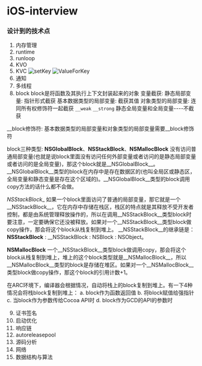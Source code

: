 # iOS-interview
### 设计到的技术点
1. 内存管理
2. runtime
3. runloop
4. KVO
5. KVC
![setKey](https://user-gold-cdn.xitu.io/2018/8/16/1653e63385b66420?imageView2/0/w/1280/h/960/format/webp/ignore-error/1)
![ValueForKey](https://user-gold-cdn.xitu.io/2018/8/16/1654345519a1f4a3?imageView2/0/w/1280/h/960/format/webp/ignore-error/1)
6. 通知
7. 多线程
8. block
block是将函数及其执行上下文封装起来的对象
变量截获:
静态局部变量: 指针形式截获
基本数据类型的局部变量: 截获其值
对象类型的局部变量: 连同所有权修饰符一起截获  `__weak` `__strong`
静态全局变量和全局变量----不截获

__block修饰符: 
基本数据类型的局部变量和对象类型的局部变量需要__block修饰符

block三种类型: __NSGlobalBlock__、__NSStackBlock__、__NSMallocBlock__
没有访问普通局部变量(也就是说block里面没有访问任何外部变量或者访问的是静态局部变量或者访问的是全局变量)，那这个block就是__NSGlobalBlock__。__NSGlobalBlock__类型的block在内存中是存在数据区的(也叫全局区或静态区，全局变量和静态变量是存在这个区域的)。__NSGlobalBlock__类型的block调用copy方法的话什么都不会做。

_NSStackBlock__
如果一个block里面访问了普通的局部变量，那它就是一个__NSStackBlock__，它在内存中存储在栈区，栈区的特点就是其释放不受开发者控制，都是由系统管理释放操作的，所以在调用__NSStackBlock__类型block时要注意，一定要确保它还没被释放。如果对一个__NSStackBlock__类型block做copy操作，那会将这个block从栈复制到堆上。
__NSStackBlock__的继承链是：__NSStackBlock__ : __NSStackBlock : NSBlock : NSObject。

__NSMallocBlock__
一个__NSStackBlock__类型block做调用copy，那会将这个block从栈复制到堆上，堆上的这个block类型就是__NSMallocBlock__，所以__NSMallocBlock__类型的block是存储在堆区。如果对一个__NSMallocBlock__类型block做copy操作，那这个block的引用计数+1。

在ARC环境下，编译器会根据情况，自动将栈上的block复制到堆上。有一下4种情况会将栈block复制到堆上：
a. block作为函数返回值
b. 将block赋值给强指针
c. 当block作为参数传给Cocoa API时
d. block作为GCD的API的参数时

9. 证书签名
10. 启动优化
11. 响应链
12. autoreleasepool
13. 源码分析
14. 网络
15. 数据结构与算法
